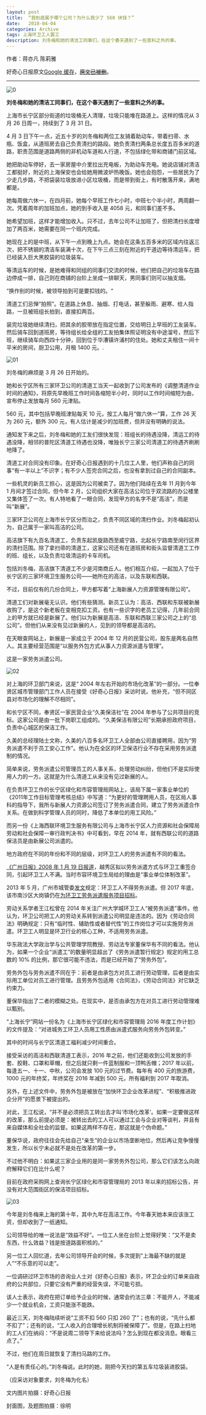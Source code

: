 ```yaml
---
layout: post
title:  “我到底属于哪个公司？为什么我少了 560 块钱？”
date:   2018-04-04
categories: Archive
tags: 上海环卫工人罢工
description: 刘冬梅和她的清洁工同事们，在这个春天遇到了一些意料之外的事。
---
```


作者：蒋亦凡 陈莉雅

好奇心日报原文[Google 缓存](https://webcache.googleusercontent.com/search?q=cache:mPrIl76eyE0J:https://www.qdaily.com/articles/51782.html+&cd=1&hl=en&ct=clnk&gl=us)，~~[原文已被删](https://www.qdaily.com/articles/51782.html)~~。

---
![0](https://raw.githubusercontent.com/Info-cn/Terminus/master/assets/images/shanghai-bagong/20180404-shanghai-0.jpg)

**刘冬梅和她的清洁工同事们，在这个春天遇到了一些意料之外的事。**

上海市长宁区部分街道的垃圾桶无人清理，垃圾只能堆在路道上。这样的情况从 3 月 26 日周一，持续到了 3 月 31 日。

4 月 3 日下午一点，近五十岁的刘冬梅和两位工友骑着助动车，带着扫帚、水瓶、饭盒，从道班房去自己负责清扫的路段。她负责清扫两条总长度五百多米的道路，职责范围是道路两侧的非机动车道和人行道，不包括绿化带和商铺门前区域。

她把助动车停好，去一家房屋中介里拉出充电板，为助动车充电。她说店铺对清洁工都挺好，附近的上海保安也会给她用微波炉热晚饭。她也会抱怨，一些居民为了少走几步路，不把袋装垃圾放进小区垃圾桶，而是带到街上，有时散落开来，满地都是。

她每周做六休一，在四月前，她每个早班工作七小时，中班七个半小时，两周翻一次。凭着周年的加班加点，她的到手收入是 4058 元，和同事们差不多。

她希望加班，这样才能增加收入。只不过，去年公司不让加班了，但把清扫长度增加了两百米，她需要在同一个班内完成。

她现在上的是中班，从下午一点到晚上九点。她会在这条五百多米的区域内往返三次，把不锈钢的清洁车装满十次，在下午三点三刻在附近的干道边等待清运车，把已经装入巨大黑胶袋的垃圾装车。

等清运车的时候，是她难得和同组的同事们交流的时候，他们把自己的垃圾车在路边停成一排，自己则在商铺的台阶上坐成一排聊天，男同事们则可以抽支烟。

“换作别的时候，被领导拍到可是要扣钱的。“

清道工们忌惮“拍照”。在道路上休息、抽烟、打电话，甚至躲雨、避寒、给人指路，一旦被班组长拍到，直接扣两百。

装完垃圾她继续清扫，把其余的胶带放在指定位置，交给明日上早班的工友装车。然后骑车回到道班房，等待组长给全组的工友拍集体照证明没有中途溜号，然后下班，继续骑车向西四十分钟，回到位于华漕镇许浦村的住处。她和丈夫租住一间十平米的房间，厨卫公用，月租 1400 元。.

![01](https://raw.githubusercontent.com/Info-cn/Terminus/master/assets/images/shanghai-bagong/20180404-shanghai-ba-gong-01.jpg)

刘冬梅的麻烦是 3 月 26 日开始的。

她和长宁区所有三家环卫公司的清道工当天一起收到了公司发布的《调整清道作业时间的通知》，将原先早晚班工作时间各缩短半小时，同时以工作时间缩短为由，宣布停止发放每月 560 元津贴。

560 元，其中包括早晚班津贴每天 10 元，按工人每月“做六休一”算，工作 26 天为 260 元，额外 300 元，有人估计是减少的加班费，但并没有明确的说法。

通知发下来之后，刘冬梅和她的工友们很快发现：班组长的待遇没降，清运工的待遇没降，相邻的普陀区清道工待遇也没降，唯独长宁三家公司清道工的待遇齐刷刷地降了。

清道工对合同没有印象。在好奇心日报遇到的十几位工人里，他们声称自己的同事“有一半以上”不识字；有不少人签完合同之后，也没有拿到过自己的合同副本。

一些机灵的新员工担心，这是因为公司被卖了。因为他们陆续在去年 11 月到今年 1 月间才签过合同，但今年 2 月，公司组织大家在高洁公司位于双流路的办公楼里又集体签了一次。有人特地看了一眼合同，发现甲方的名字不是“高洁”，而是叫“新展”。

三家环卫公司在上海市长宁区分而治之，负责不同区域的清扫作业。刘冬梅起初认为，自己属于一家叫高洁的公司。

高洁旗下有九百名清道工，负责东起凯旋路西至威宁路，北起长宁路南至闵行区界的清扫范围。除了拿扫帚的清道工，这家公司还有在道班房和街头监督清道工工作的班、组长，以及负责垃圾清运的卡车司机。

包括刘冬梅，高洁旗下清道工不少是河南商丘人。他们相互介绍，一起加入了位于长宁区的三家环境卫生服务公司——她所在的高洁，以及东联和西联。

不过，目前仅有的几份合同上，甲方都写着“上海新展人力资源管理有限公司”。

清道工们对新展毫无认识。他们有些猜测。新员工认为：高洁、西联和东联被新展收购了，是这个新老板在变相克扣工资。也有一些识字的老员工记得，几年前合同上的甲方就已经是新展了。他们以为新展是高洁、东联和西联三家公司之上的“总公司”。但他们从来没有见过新展的人，见到的领导都是高洁的。

在天眼查网站上，新展是一家成立于 2004 年 12 月的民营公司，股东是两名自然人。其主要经营范围是“以服务外包方式从事人力资源派遣与管理”。

这是一家劳务派遣公司。

![02](https://raw.githubusercontent.com/Info-cn/Terminus/master/assets/images/shanghai-bagong/20180404-shanghai-ba-gong-02.jpg)

对上海的环卫部门来说，这是“ 2004 年左右开始的市场化改革”的一部分。一位奉贤区城市管理部门工作人员在接受《好奇心日报》采访时说。他补充，“但不同区县对市场化的理解不尽相同”。

和长宁区不同，奉贤区一家民营企业“久美保洁社”在 2004 年参与了公共项目的竞标。这家公司是由一批下岗职工组成的。“久美保洁有限公司”长期承担政府项目，负责中心城区的保洁工作。

久美的总经理陆士文称，久美的八百多名环卫工人全部由公司直接聘用，因为“劳务派遣不利于员工安心工作”。他认为在全区的环卫保洁行业不存在采用劳务派遣制的情况。

简单来说，劳务派遣公司管理员工的人事关系，处理劳动纠纷，但他们不是实际使用人力的一方。这就是为什么清道工从来没有见过新展的人。

在负责环卫工作的长宁区绿化和市容管理局网站上，该局下属一家事业单位的《2011年工作目标管理考核总结》中写道：“为更好的管理聘用人员，在区局人事科的指导下，我所与新展人力资源公司签订了劳务派遣合同，建立了劳务派遣合作关系。在做到科学管理人员的同时，降低了本单位的用工风险。”

而另一份《上海西联环境卫生服务有限公司与上海市长宁区人力资源和社会保障局劳动和社会保障一审行政判决书》中可看到，早在 2014 年，就有西联公司的道路保洁员是由新展公司派遣的。

地方政府在不同的年份和不同的层级，对环卫工人的劳务派遣有不同的看法。

[《广州日报》2008 年 1 月 19 日报道](http://news.sina.com.cn/c/2008-01-19/040014777590.shtml)，越秀区拟以劳务派遣方式与环卫工重签合同，引起环卫工人不满。当时市容环境卫生局给的理由是“事业单位体制改革”。

2013 年 5 月，广州市城管委[发文](http://www.chinanews.com/sh/2013/05-30/4872962.shtml)规定：环卫工人不得劳务派遣。但 2017 年底，该市南沙区大岗镇仍在[为环卫工劳务派遣服务项目招标](http://www.buildnet.cn/Notice/Home/NoticeDetail/499b779afa9f11e793ee94de80864b76)。

劳动关系学者王江松曾在 2014 年关注广州大学城环卫工人“被劳务派遣”事件。他认为，环卫公司把工人的劳动关系转到派遣公司明显是违法的。因为《劳动合同法》明确规定：只有“临时性、辅助性或者替代性”的工作岗位才可以实施劳务派遣。环卫工人明显是环卫行业的核心工种，不适用劳务派遣。

华东政法大学政治学与公共管理学院教授、劳动法专家董保华有不同的看法。他认为，如果一个企业“派遣工”的数量明显超出了《劳务派遣暂行规定》规定的用工总数的 10% 的比例，那它很可能不违法，而是已经开始了“劳务外包”。

劳务外包与劳务派遣不同在于：前者是由承包方对员工进行劳动管理，后者是由实际用工单位对员工进行管理。且劳务外包适用《合同法》，《劳动合同法》对它缺乏约束力。

董保华指出了二者的模糊之处。在现实中，是否由承包方在对员工进行劳动管理难以甄别。

“上海长宁”网站一份名为《上海市长宁区绿化和市容管理局 2016 年度工作计划》的文件提及：“对进城务工环卫人员用工性质由派遣式服务向劳务外包转变。”

其中的时间与长宁区清道工福利减少时间重合。

接受采访的高洁和西联清道工表示，2016 年之前，他们还能收到公司发放的手套、胶鞋、口罩和草帽，但之后就只剩一件蓝制服和一顶鸭舌帽；2017 年以前，每逢五一、十一、中秋，公司会发放 100 元的过节费。每年有 400 元的旅游费，1000 元的年终奖，年终奖在 2016 年减到 500 元，所有福利到 2017 年取消。

另外，在上述文件中，劳务外包是被放在“加快环卫企业改革进程”、“积极推进政企分开”的愿景下被提出的。

对此，王江松说，“并不是必须把员工转出去才叫‘市场化改革’。如果一定要做这样的改革，那么前提必须是：被转出去的工人可以通过工会与企业对等谈判，并且有来自媒体和全社会的监督。如果这两样不存在，那这就是个伪命题。”

董保华说，政府往往会先给自己“亲生”的企业以市场垄断地位，然后再让竞争慢慢发生，所以长宁未必就不是处在改革的第一步。

不过他不明白：如果这三家企业用的是同一家劳务外包公司，那么它们该怎么向政府解释它们在比什么呢？

目前在政府采购网上查询长宁区绿化和市容管理局的 2013 年以来的招标公告，并没有对大范围街区的保洁项目招标。

![03](https://raw.githubusercontent.com/Info-cn/Terminus/master/assets/images/shanghai-bagong/20180404-shanghai-ba-gong-02.jpg)

今年是刘冬梅来上海的第十年，其中九年在高洁工作。今年春天她本来应该涨工资，但却收到了一纸通知。

公司领导给的唯一说法是“效益不好”。一位工人坐在台阶上觉得好笑：“又不是卖东西，什么效益？钱是按道路面积核的。”

另一位工人回忆道，去年公司领导开会的时候，多次提到“上海最不缺的就是人”“不乐意的可以走”。

一位调研过环卫市场的咨询业人士对《好奇心日报》表示，环卫企业的订单来自政府的公共部位，只要它没有严重的经营失误，不可能亏损。

该人士表示，政府在把订单给予企业的时候，通常会约法三章：不能开人，不能减少一个就业机会，工资只能涨不能跌。

最近三天，刘冬梅陆续听说“工资不扣 560 只扣 260 了”；也有的说，“先什么都不扣了”；还有的说，“工人收入的合理增长机制将被保障了”。但是，在路上扫地的工人们在纳闷：“不是说周二领导下来给说法吗？怎么到现在都没消息。眼看三点了。”

不过，他们在周日就恢复了清扫马路的工作。

“人是有责任心的。”刘冬梅说。此时的她，刚把今天扫的第五车垃圾装进胶袋。

（应采访对象要求，刘冬梅为化名）



文内图片拍摄：好奇心日报

封面图，及题图拍摄：徐明
